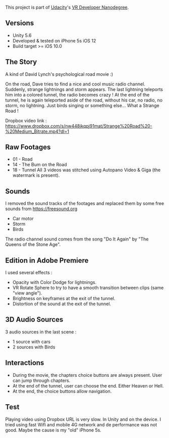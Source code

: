 This project is part of [Udacity](https://www.udacity.com "Udacity - Be in demand")'s [VR Developer Nanodegree](https://www.udacity.com/course/vr-developer-nanodegree--nd017).

## Versions
- Unity 5.6
- Developed & tested on iPhone 5s iOS 12
- Build target >= iOS 10.0

## The Story
A kind of David Lynch's psychological road movie :)

On the road, Dave tries to find a nice and cool music radio channel.
Suddenly, strange lightnings and storm appears.
The last lightning teleports him into a colored tunnel, the radio becomes crazy !
At the end of the tunnel, he is again teleported aside of the road, without his car, no radio, no storm, no lightning. Just birds singing or something else...
What a Strange Road !

Dropbox video link : https://www.dropbox.com/s/nw448jkqpj91mat/Strange%20Road%20-%20Medium_Bitrate.mp4?dl=1

## Raw Footages
- 01 - Road
- 14 - The Bum on the Road
- 18 - Tunnel
All 3 videos was stitched using Autopano Video & Giga (the watermark is present).

## Sounds
I removed the sound tracks of the footages and replaced them by some free sounds from https://freesound.org
- Car motor
- Storm
- Birds

The radio channel sound comes from the song "Do It Again" by "The Queens of the Stone Age".

## Edition in Adobe Premiere
I used several effects :
- Opacity with Color Dodge for lightnings.
- VR Rotate Sphere to try to have a smooth transition between clips (same "view angle").
- Brightness on keyframes at the exit of the tunnel.
- Distortion of the sound at the exit of the tunnel.

## 3D Audio Sources
3 audio sources in the last scene :
- 1 source with cars
- 2 sources with Birds

## Interactions
- During the movie, the chapters choice buttons are always present. User can jump through chapters.
- At the end of the tunnel, user can choose the end. Either Heaven or Hell.
- At the end, the choice buttons allow navigation.

## Test
Playing video using Dropbox URL is very slow. In Unity and on the device.
I tried using fast Wifi and mobile 4G network and de performance was not good.
Maybe the cause is my "old" iPhone 5s.

